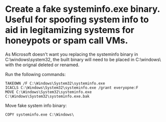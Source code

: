 # Create a fake systeminfo.exe binary. Useful for spoofing system info to aid in legitamizing systems for honeypots or spam call VMs.

As Microsoft doesn't want you replacing the systeminfo binary in C:\windows\system32\, the built binary will need to be placed in C:\windows\ with the orignal deleted or renamed. 

Run the following commands:
```
TAKEOWN /F C:\Windows\System32\systeminfo.exe
ICACLS C:\Windows\System32\systeminfo.exe /grant everyopne:F
MOVE C:\Windows\System32\systeminfo.exe C:\Windows\System32\systeminfo.exe.bak
```

Move fake system info binary:
```
COPY systeminfo.exe C:\Windows\
```
